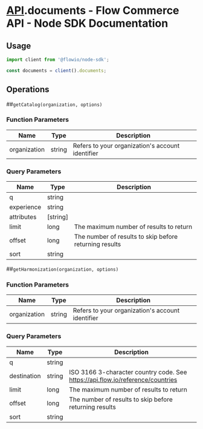 # [API](README.md).documents - Flow Commerce API - Node SDK Documentation



## Usage

```JavaScript
import client from '@flowio/node-sdk';

const documents = client().documents;
```

## Operations

##`getCatalog(organization, options)`

### Function Parameters

| Name  | Type | Description |
| ---- | ---- | ---- |
| organization | string | Refers to your organization&#x27;s account identifier |

### Query Parameters

| Name  | Type | Description |
| ---- | ---- | ---- |
| q | string |  |
| experience | string |  |
| attributes | [string] |  |
| limit | long | The maximum number of results to return |
| offset | long | The number of results to skip before returning results |
| sort | string |  |

##`getHarmonization(organization, options)`

### Function Parameters

| Name  | Type | Description |
| ---- | ---- | ---- |
| organization | string | Refers to your organization&#x27;s account identifier |

### Query Parameters

| Name  | Type | Description |
| ---- | ---- | ---- |
| q | string |  |
| destination | string | ISO 3166 3-character country code. See https://api.flow.io/reference/countries |
| limit | long | The maximum number of results to return |
| offset | long | The number of results to skip before returning results |
| sort | string |  |

